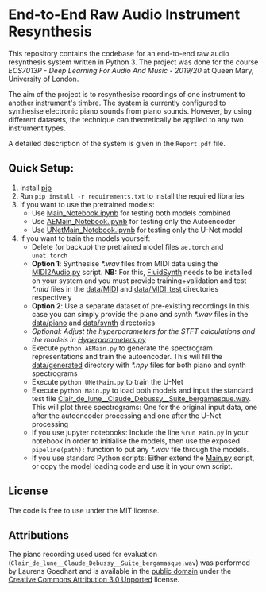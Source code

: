 # End-to-End Raw Audio Instrument Resynthesis

This repository contains the codebase for an end-to-end raw audio resynthesis system 
written in Python 3. The project was done for the course 
_ECS7013P - Deep Learning For Audio And Music - 2019/20_ at Queen Mary, University of London.

The aim of the project is to resynthesise recordings of one instrument to another instrument's timbre.
The system is currently configured to synthesise electronic piano sounds from piano sounds.
However, by using different datasets, the technique can theoretically be applied to any two instrument types.

A detailed description of the system is given in the `Report.pdf` file.

## Quick Setup:
1. Install [pip](https://pip.pypa.io/en/stable/)
2. Run `pip install -r requirements.txt` to install the required libraries
3. If you want to use the pretrained models: 
    - Use [Main_Notebook.ipynb](Main_Notebook.ipynb) for testing both models combined
    - Use [AEMain_Notebook.ipynb](AEMain_Notebook.ipynb) for testing only the Autoencoder
    - Use [UNetMain_Notebook.ipynb](UNetMain_Notebook.ipynb) for testing only the U-Net model 
4. If you want to train the models yourself:
    - Delete (or backup) the pretrained model files `ae.torch` and `unet.torch`
    - **Option 1**: Synthesise _*.wav_ files from MIDI data using the [MIDI2Audio.py](MIDI2Audio.py) script. 
    **NB:** For this, [FluidSynth](http://www.fluidsynth.org/) needs to be installed on your system and
     you must provide training+validation and test _*.mid_ files in the [data/MIDI](data/MIDI) 
     and [data/MIDI_test](data/MIDI_test) directories respectively
    - **Option 2**: Use a separate dataset of pre-existing recordings
    In this case you can simply provide the piano and synth _*.wav_ files in the 
    [data/piano](data/piano) and [data/synth](data/synth) directories
    - _Optional: Adjust the hyperparameters for the STFT calculations and the models 
    in [Hyperparameters.py](Hyperparameters.py)_ 
    - Execute `python AEMain.py` to generate the spectrogram representations 
    and train the autoencoder. This will fill the [data/generated](data/generated) directory 
    with _*.npy_ files for both piano and synth spectrograms
    - Execute `python UNetMain.py` to train the U-Net
    - Execute `python Main.py` to load both models and input the standard test file
     [Clair_de_lune__Claude_Debussy__Suite_bergamasque.wav](Clair_de_lune__Claude_Debussy__Suite_bergamasque.wav).
     This will plot three spectrograms: One for the original input data, 
     one after the autoencoder processing and one after the U-Net processing
    - If you use jupyter notebooks: Include the line `%run Main.py` in your notebook in order to initialise the models, 
    then use the exposed `pipeline(path):` function to put any _*.wav_ file through the models.
    - If you use standard Python scripts: Either extend the [Main.py](Main.py) script, or copy the model loading code 
    and use it in your own script.

## License
The code is free to use under the MIT license.


## Attributions
The piano recording used used for evaluation (`Clair_de_lune__Claude_Debussy__Suite_bergamasque.wav`) 
was performed by Laurens Goedhart and is available in the [public domain](https://commons.wikimedia.org/wiki/File:Clair_de_lune_(Claude_Debussy)_Suite_bergamasque.ogg) under the [Creative Commons Attribution 3.0 Unported](https://creativecommons.org/licenses/by/3.0/deed.en) license.